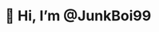 # 👋 Hi, I’m @JunkBoi99

<!---
JunkBoi99/JunkBoi99 is a ✨ special ✨ repository because its `README.md` (this file) appears on your GitHub profile.
You can click the Preview link to take a look at your changes.
--->

